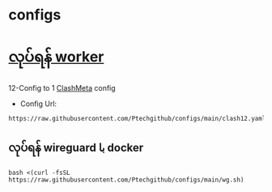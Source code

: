 # configs

# [လုပ်ရန် worker ](https://github.com/Ptechgithub/configs/tree/main/Gifts)



12-Config to 1 [ClashMeta](https://github.com/MetaCubeX/ClashMetaForAndroid/releases) config



- Config Url:
```
https://raw.githubusercontent.com/Ptechgithub/configs/main/clash12.yaml
```

## လုပ်ရန် wireguard با docker
```
bash <(curl -fsSL https://raw.githubusercontent.com/Ptechgithub/configs/main/wg.sh)
```
